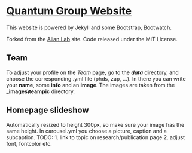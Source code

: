 # [Quantum Group Website](https://quantumghent.github.io)

This website is powered by Jekyll and some Bootstrap, Bootwatch.

Forked from the [Allan Lab](http://www.allanlab.org) site. Code released under the MIT License.

## Team

To adjust your profile on the *Team* page, go to the **_data_** directory, and choose the corresponding .yml file (phds, zap, ...). In there you can write your **name**, some **info** and an **image**. The images are taken from the **_images\teampic** directory.

## Homepage slideshow

Automatically resized to height 300px, so make sure your image has the same height. In carousel.yml you choose a picture, caption and a subcaption. TODO: 1. link to topic on research/publication page 2. adjust font, fontcolor etc.
